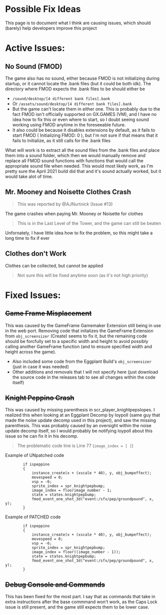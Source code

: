 # Possible Fix Ideas
This page is to document what I think are causing issues, which should (barely) help developers improve this project

# Active Issues:

## No Sound (FMOD)
The game also has no sound, either because FMOD is not initializing during startup, or it cannot locate the .bank files (but it could be both idk). The directory where FMOD expects the .bank files to be should either be 
- ```/sound/desktop/[4 different bank files].bank```
- Or ```/assets/sound/desktop/[4 different bank files].bank```
- But the game can't locate them in either one.
This is probably due to the fact FMOD isn't officially supported on GX.GAMES (VM), and I have no idea how to fix this or even where to start, so I doubt seeing sound working using FMOD anytime in the foreseeable future.
- It also could be because it disables extensions by default, as it fails to start FMOD ( Initializing FMOD: 0 ), but I'm not sure if that means that it fails to Initialize, as it still calls for the .bank files

What will work is to extract all the sound files from the .bank files and place them into a sound folder, which then we would manually remove and replace all FMOD sound functions with functions that would call the appropriate sound file when needed. This would most likely work, as I'm pretty sure the April 2021 build did that and it's sound actually worked, but it would take alot of time.

## Mr. Mooney and Noisette Clothes Crash
> This was reported by @AJNurtnick (Issue #13)

The game crashes when paying Mr. Mooney or Noisette for clothes
> This is in the Last Level of the Tower, and the game can still be beaten

Unfornately, I have little idea how to fix the problem, so this might take a long time to fix if ever

## Clothes don't Work
Clothes can be collected, but cannot be applied
> Not sure this will be fixed anytime soon (as it's not high priority)

# Fixed Issues:

## ~~Game Frame Misplacement~~

This was caused by the GameFrame Gamemaker Extension still being in use in the web port. Removing code that initalizes the GameFrame Extension from ```obj_screensizer``` (Create) seems to fix it, but the remaining code should be forcfully set to a specific width and height to avoid possibly calling another GameFrame function (and to ensure specified width and height across the game). 
- Also included some code from the Eggplant Build's ```obj_screensizer``` (just in case it was needed)
- Other additions and removals that I will not specify here (just download the source code in the releases tab to see all changes within the code itself)

## ~~Knight Peppino Crash~~

This was caused by missing parenthesis in scr_player_knightpepslopes. I realized this when looking at an Eggplant Decomp by loypoll (same guy that made the noise update decomp used in this project), and saw the missing parenthesis. This was probably caused by an oversight within the noise update decomp itself, so I would probably be notifying loypoll about this issue so he can fix it in his decomp.
> The problematic code line is Line 77 (```image_index = [ ]```)

Example of UNpatched code
```
		if ispeppino
		{
			instance_create(x + (xscale * 40), y, obj_bumpeffect);
			movespeed = 0;
			vsp = -6;
			sprite_index = spr_knightpepbump;
			image_index = floorimage_number - 1;
			state = states.knightpepbump;
			fmod_event_one_shot_3d("event:/sfx/pep/groundpound", x, y);
		}
```
Example of PATCHED code
```
		if ispeppino
		{
			instance_create(x + (xscale * 40), y, obj_bumpeffect);
			movespeed = 0;
			vsp = -6;
			sprite_index = spr_knightpepbump;
			image_index = floor((image_number - 1));
			state = states.knightpepbump;
			fmod_event_one_shot_3d("event:/sfx/pep/groundpound", x, y);
		}
```

## ~~Debug Console and Commands~~
This has been fixed for the most part. I say that as commands that take in extra instructions after the base commmand won't work, as the Caps Lock issue is still present, and the game still expects
them to be lower case.
